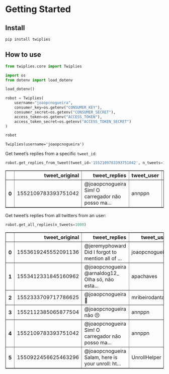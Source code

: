 Getting Started
================

<!-- WARNING: THIS FILE WAS AUTOGENERATED! DO NOT EDIT! -->

## Install

`pip install twiplies`

## How to use

``` python
from twiplies.core import Twiplies
```

``` python
import os
from dotenv import load_dotenv

load_dotenv()

robot = Twiplies(
    username="joaopcnogueira",
    consumer_key=os.getenv("CONSUMER_KEY"),
    consumer_secret=os.getenv("CONSUMER_SECRET"),
    access_token=os.getenv("ACCESS_TOKEN"),
    access_token_secret=os.getenv("ACCESS_TOKEN_SECRET")
)
```

``` python
robot
```

    Twiplies(username='joaopcnogueira')

Get tweet’s replies from a specific `tweet_id`:

``` python
robot.get_replies_from_tweet(tweet_id='1552109783393751042', n_tweets=100)
```

<div>
<style scoped>
    .dataframe tbody tr th:only-of-type {
        vertical-align: middle;
    }

    .dataframe tbody tr th {
        vertical-align: top;
    }

    .dataframe thead th {
        text-align: right;
    }
</style>
<table border="1" class="dataframe">
  <thead>
    <tr style="text-align: right;">
      <th></th>
      <th>tweet_original</th>
      <th>tweet_replies</th>
      <th>tweet_user</th>
      <th>tweet_location</th>
    </tr>
  </thead>
  <tbody>
    <tr>
      <th>0</th>
      <td>1552109783393751042</td>
      <td>@joaopcnogueira Sim! O carregador não posso ma...</td>
      <td>annppn</td>
      <td>Rio de Janeiro, Brazil</td>
    </tr>
  </tbody>
</table>
</div>

Get tweet’s replies from all twitters from an user:

``` python
robot.get_all_replies(n_tweets=1000)
```

<div>
<style scoped>
    .dataframe tbody tr th:only-of-type {
        vertical-align: middle;
    }

    .dataframe tbody tr th {
        vertical-align: top;
    }

    .dataframe thead th {
        text-align: right;
    }
</style>
<table border="1" class="dataframe">
  <thead>
    <tr style="text-align: right;">
      <th></th>
      <th>tweet_original</th>
      <th>tweet_replies</th>
      <th>tweet_user</th>
      <th>tweet_location</th>
    </tr>
  </thead>
  <tbody>
    <tr>
      <th>0</th>
      <td>1553619245552091136</td>
      <td>@jeremyphoward Did I forgot to mention all of ...</td>
      <td>joaopcnogueira</td>
      <td></td>
    </tr>
    <tr>
      <th>1</th>
      <td>1553412331845160962</td>
      <td>@joaopcnogueira @arnaldog12_ Olha só, não esta...</td>
      <td>apachaves</td>
      <td>France</td>
    </tr>
    <tr>
      <th>2</th>
      <td>1552333709717786625</td>
      <td>@joaopcnogueira 🥲</td>
      <td>mribeirodantas</td>
      <td>Natal, Brazil🇧🇷</td>
    </tr>
    <tr>
      <th>3</th>
      <td>1552112385065877504</td>
      <td>@joaopcnogueira não 😣</td>
      <td>annppn</td>
      <td>Rio de Janeiro, Brazil</td>
    </tr>
    <tr>
      <th>4</th>
      <td>1552109783393751042</td>
      <td>@joaopcnogueira Sim! O carregador não posso ma...</td>
      <td>annppn</td>
      <td>Rio de Janeiro, Brazil</td>
    </tr>
    <tr>
      <th>5</th>
      <td>1550922456625463296</td>
      <td>@joaopcnogueira Salam, here is your unroll: ht...</td>
      <td>UnrollHelper</td>
      <td></td>
    </tr>
  </tbody>
</table>
</div>
